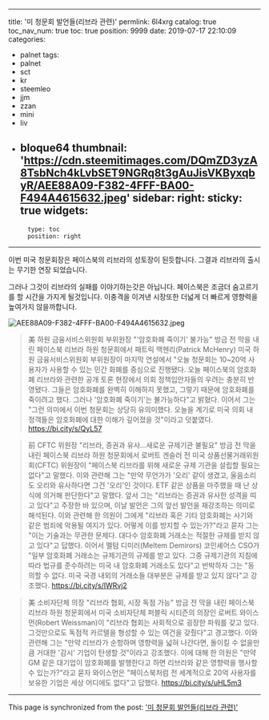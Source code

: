 
---
title: '미 청문회 발언들(리브라 관련)'
permlink: 6l4xrg
catalog: true
toc_nav_num: true
toc: true
position: 9999
date: 2019-07-17 22:10:09
categories:
- palnet
tags:
- palnet
- sct
- kr
- steemleo
- jjm
- zzan
- mini
- liv
- bloque64
thumbnail: 'https://cdn.steemitimages.com/DQmZD3yzA8TsbNch4kLvbSET9NGRq8t3gAuJisVKByxqbyR/AEE88A09-F382-4FFF-BA00-F494A4615632.jpeg'
sidebar:
    right:
        sticky: true
widgets:
    -
        type: toc
        position: right
---


이번 미국 청문회장은 페이스북의 리브라의 성토장이 된듯합니다. 그결과 리브라의 출시는 무기한 연장 되었습니다. 

그러나 그것이 리브라의 실패를 이야기하는갓은 아닙니다. 
페이스북은 조금더 숨고르기를 할 시간을 가지게 될것입니다. 
이충격을 이겨낸 시장또한 더넓게 더 빠르게 영향력을 높여가지 않을까합니다. 

![AEE88A09-F382-4FFF-BA00-F494A4615632.jpeg](https://cdn.steemitimages.com/DQmZD3yzA8TsbNch4kLvbSET9NGRq8t3gAuJisVKByxqbyR/AEE88A09-F382-4FFF-BA00-F494A4615632.jpeg)

>美 하원 금융서비스위원회 부위원장 "'암호화폐 죽이기' 불가능"
 방금 전 막을 내린 페이스북 리브라 하원 청문회에서 패트릭 맥헨리(Patrick McHenry) 미국 하원 금융서비스위원회 부위원장이 마지막 연설에서 "오늘 청문회는 10~20억 사용자가 사용할 수 있는 민간 화폐를 중심으로 진행됐다. 오늘 페이스북의 암호화폐 리브라와 관련한 공개 토론 현장에서 의회 정책입안자들의 우려는 충분히 반영됐다. 그들은 암호화폐를 완벽히 이해하지 못했고, 그렇기 때문에 암호화폐를 죽이려고 했다. 그러나 '암호화폐 죽이기'는 불가능하다"고 밝혔다. 이어서 그는 "그런 의미에서 이번 청문회는 상당히 유의미했다. 오늘을 계기로 미국 의회 내 정객들은 암호화폐에 대한 이해가 깊어졌을 것"이라고 덧붙였다. 
https://bi.city/s/QyL57

>前 CFTC 위원장 "리브라, 증권과 유사...새로운 규제기관 불필요"
 방금 전 막을 내린 페이스북 리브라 하원 청문회에서 로버트 겐슬러 전 미국 상품선물거래위원회(CFTC) 위원장이 "페이스북 리브라를 위해 새로운 규제 기관을 설립할 필요는 없다"고 말했다. 이와 관련해 그는 "만약 무언가가 '오리' 같이 생겼고, 울음소리도 오리와 유사하다면 그건 '오리'인 것이다. ETF 같은 상품을 마주했을 때 난 상식에 의거해 판단한다"고 말했다. 앞서 그는 "리브라는 증권과 유사한 성격을 띠고 있다"고 주장한 바 있으며, 이날 발언은 그의 앞선 발언을 재강조하는 의미로 해석된다. 이와 관련해 한 의원이 그에게 "리브라 혹은 기타 암호화폐는 사기와 같은 범죄에 악용될 여지가 있다. 어떻게 이를 방지할 수 있는가?"라고 묻자 그는 "이는 기술과는 무관한 문제다. 대다수 암호화폐 거래소는 적절한 규제를 받지 않고 있다"고 답했다. 이어서 멜텀 디미러(Meltem Demirors) 코인셰어스 CSO가 "일부 암호화폐 거래소는 규제기관의 규제를 받고 있다. 그중 규제기관의 지침에 따라 법규를 준수하려는 미국 내 암호화폐 거래소도 있다"고 반박하자 그는 "동의할 수 없다. 미국 국경 내외의 거래소들 대부분은 규제를 받고 있지 않다"고 강조했다. 
https://bi.city/s/IWRvj2

>美 소비자단체 의장 "리브라 협회, 시장 독점 가능"
 방금 전 막을 내린 페이스북 리브라 하원 청문회에서 미국 소비자단체 퍼블릭 시티즌의 의장인 로버트 와이스먼(Robert Weissman)이 "리브라 협회는 사회적으로 굉장한 파워를 갖고 있다. 그것만으로도 독점적 카르텔을 형성할 수 있는 여건을 갖췄다"고 경고했다. 이와 관련해 그는 "만약 리브라가 순항하며 영향력을 넓혀 나간다면, 돌이킬 수 없을만큼 거대한 '감시' 기업이 탄생할 것"이라고 강조했다. 이에 대해 한 의원은 "만약 GM 같은 대기업이 암호화폐를 발행한다고 하면 리브라와 같은 영향력을 행사할 수 있는가?"라고 묻자 와이스먼은 "페이스북처럼 전 세계적으로 20억 사용자를 보유한 기업은 세상 어디에도 없다"고 답했다. 
https://bi.city/s/uHL5m3

- - -

This page is synchronized from the post: ['미 청문회 발언들(리브라 관련)'](https://steemit.com/@kingbit/6l4xrg)
